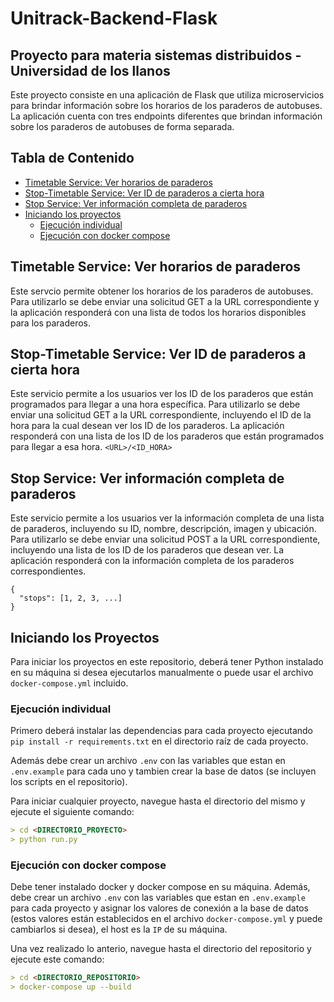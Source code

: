 # Unitrack-Backend-Flask
## Proyecto para materia sistemas distribuidos - Universidad de los llanos

Este proyecto consiste en una aplicación de Flask que utiliza microservicios para brindar información sobre los horarios de los paraderos de autobuses. La aplicación cuenta con tres endpoints diferentes que brindan información sobre los paraderos de autobuses de forma separada.

## Tabla de Contenido

- [Timetable Service: Ver horarios de paraderos](#timetable-service-ver-horarios-de-paraderos)
- [Stop-Timetable Service: Ver ID de paraderos a cierta hora](#stop-timetable-service-ver-id-de-paraderos-a-cierta-hora)
- [Stop Service: Ver información completa de paraderos](#stop-service-ver-información-completa-de-paraderos)
- [Iniciando los proyectos](#iniciando-los-proyectos)
    - [Ejecución individual](#ejecución-individual)
    - [Ejecución con docker compose](#ejecución-con-docker-compose)


## Timetable Service: Ver horarios de paraderos
Este servcio permite obtener los horarios de los paraderos de autobuses. Para utilizarlo se debe enviar una solicitud GET a la URL correspondiente y la aplicación responderá con una lista de todos los horarios disponibles para los paraderos.

## Stop-Timetable Service: Ver ID de paraderos a cierta hora
Este servicio permite a los usuarios ver los ID de los paraderos que están programados para llegar a una hora específica. Para utilizarlo se debe enviar una solicitud GET a la URL correspondiente, incluyendo el ID de la hora para la cual desean ver los ID de los paraderos. La aplicación responderá con una lista de los ID de los paraderos que están programados para llegar a esa hora. `<URL>/<ID_HORA>`

## Stop Service: Ver información completa de paraderos
Este servicio permite a los usuarios ver la información completa de una lista de paraderos, incluyendo su ID, nombre, descripción, imagen y ubicación. Para utilizarlo se debe enviar una solicitud POST a la URL correspondiente, incluyendo una lista de los ID de los paraderos que desean ver. La aplicación responderá con la información completa de los paraderos correspondientes.

```
{
  "stops": [1, 2, 3, ...]
}
```

## Iniciando los Proyectos

Para iniciar los proyectos en este repositorio, deberá tener Python instalado en su máquina si desea ejecutarlos manualmente o puede usar el archivo `docker-compose.yml` incluido.

### Ejecución individual

Primero deberá instalar las dependencias para cada proyecto ejecutando `pip install -r requirements.txt` en el directorio raíz de cada proyecto. 

Además debe crear un archivo `.env` con las variables que estan en `.env.example` para cada uno y tambien crear la base de datos (se incluyen los scripts en el repositorio).

Para iniciar cualquier proyecto, navegue hasta el directorio del mismo y ejecute el siguiente comando:

```markdown
> cd <DIRECTORIO_PROYECTO>
> python run.py
```

### Ejecución con docker compose

Debe tener instalado docker y docker compose en su máquina. Además, debe crear un archivo `.env` con las variables que estan en `.env.example` para cada proyecto y asignar los valores de conexión a la base de datos (estos valores están establecidos en el archivo `docker-compose.yml` y puede cambiarlos si desea), el host es la `IP` de su máquina. 

Una vez realizado lo anterio, navegue hasta el directorio del repositorio y ejecute este comando:

```markdown
> cd <DIRECTORIO_REPOSITORIO>
> docker-compose up --build
```
